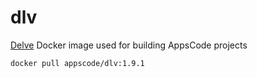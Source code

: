 # dlv

[Delve](https://github.com/go-delve/delve) Docker image used for building AppsCode projects

```console
docker pull appscode/dlv:1.9.1
```
